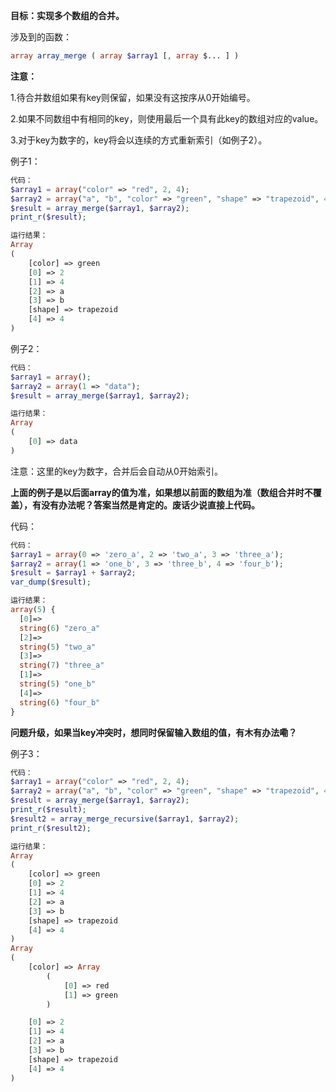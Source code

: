 **目标：实现多个数组的合并。**

涉及到的函数：

```php
array array_merge ( array $array1 [, array $... ] )
```

**注意：**

1.待合并数组如果有key则保留，如果没有这按序从0开始编号。

2.如果不同数组中有相同的key，则使用最后一个具有此key的数组对应的value。

3.对于key为数字的，key将会以连续的方式重新索引（如例子2）。

例子1：

```php
代码：
$array1 = array("color" => "red", 2, 4);
$array2 = array("a", "b", "color" => "green", "shape" => "trapezoid", 4);
$result = array_merge($array1, $array2);
print_r($result);

运行结果：
Array
(
    [color] => green
    [0] => 2
    [1] => 4
    [2] => a
    [3] => b
    [shape] => trapezoid
    [4] => 4
)
```

例子2：

```php
代码：
$array1 = array();
$array2 = array(1 => "data");
$result = array_merge($array1, $array2);

运行结果：
Array
(
    [0] => data
)
```

注意：这里的key为数字，合并后会自动从0开始索引。

**上面的例子是以后面array的值为准，如果想以前面的数组为准（数组合并时不覆盖），有没有办法呢？答案当然是肯定的。废话少说直接上代码。**

代码：

```php
代码：
$array1 = array(0 => 'zero_a', 2 => 'two_a', 3 => 'three_a');
$array2 = array(1 => 'one_b', 3 => 'three_b', 4 => 'four_b');
$result = $array1 + $array2;
var_dump($result);

运行结果：
array(5) {
  [0]=>
  string(6) "zero_a"
  [2]=>
  string(5) "two_a"
  [3]=>
  string(7) "three_a"
  [1]=>
  string(5) "one_b"
  [4]=>
  string(6) "four_b"
}
```

**问题升级，如果当key冲突时，想同时保留输入数组的值，有木有办法嘞？**

例子3：

```php
代码：
$array1 = array("color" => "red", 2, 4);
$array2 = array("a", "b", "color" => "green", "shape" => "trapezoid", 4);
$result = array_merge($array1, $array2);
print_r($result);
$result2 = array_merge_recursive($array1, $array2);
print_r($result2);

运行结果：
Array
(
    [color] => green
    [0] => 2
    [1] => 4
    [2] => a
    [3] => b
    [shape] => trapezoid
    [4] => 4
)
Array
(
    [color] => Array
        (
            [0] => red
            [1] => green
        )

    [0] => 2
    [1] => 4
    [2] => a
    [3] => b
    [shape] => trapezoid
    [4] => 4
)
```



